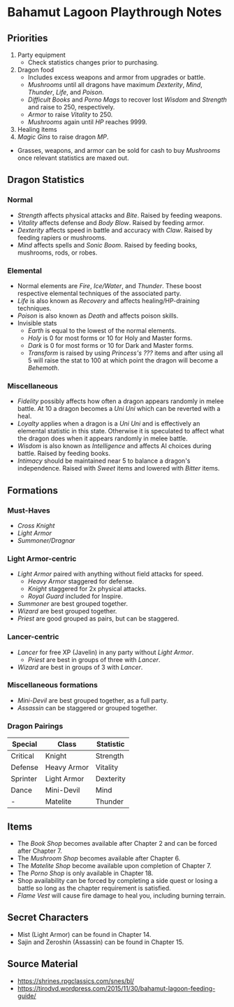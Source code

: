 # Bahamut Lagoon Playthrough Notes

## Priorities

1. Party equipment
   - Check statistics changes prior to purchasing.
2. Dragon food
   - Includes excess weapons and armor from upgrades or battle.
   - *Mushrooms* until all dragons have maximum *Dexterity*, *Mind*, *Thunder*, *Life*, and *Poison*.
   - *Difficult Books* and *Porno Mags* to recover lost *Wisdom* and *Strength* and raise to 250, respectively.
   - *Armor* to raise *Vitality* to 250.
   - *Mushrooms* again until *HP* reaches 9999.
3. Healing items
4. *Magic Gins* to raise dragon *MP*.

- Grasses, weapons, and armor can be sold for cash to buy *Mushrooms* once relevant statistics are maxed out.

## Dragon Statistics

### Normal

- *Strength* affects physical attacks and *Bite*. Raised by feeding weapons.
- *Vitality* affects defense and *Body Blow*. Raised by feeding armor.
- *Dexterity* affects speed in battle and accuracy with *Claw*. Raised by feeding rapiers or mushrooms.
- *Mind* affects spells and *Sonic Boom*. Raised by feeding books, mushrooms, rods, or robes.

### Elemental

- Normal elements are *Fire*, *Ice/Water*, and *Thunder*. These boost respective elemental techniques of the associated party.
- *Life* is also known as *Recovery* and affects healing/HP-draining techniques.
- *Poison* is also known as *Death* and affects poison skills.
- Invisible stats
  - *Earth* is equal to the lowest of the normal elements.
  - *Holy* is 0 for most forms or 10 for Holy and Master forms.
  - *Dark* is 0 for most forms or 10 for Dark and Master forms.
  - *Transform* is raised by using *Princess's ???* items and after using all 5 will raise the stat to 100 at which point the dragon will become a *Behemoth*.

### Miscellaneous

- *Fidelity* possibly affects how often a dragon appears randomly in melee battle. At 10 a dragon becomes a *Uni Uni* which can be reverted with a heal.
- *Loyalty* applies when a dragon is a *Uni Uni* and is effectively an elemental statistic in this state. Otherwise it is speculated to affect what the dragon does when it appears randomly in melee battle.
- *Wisdom* is also known as *Intelligence* and affects AI choices during battle. Raised by feeding books.
- *Intimacy* should be maintained near 5 to balance a dragon's independence. Raised with *Sweet* items and lowered with *Bitter* items.

## Formations

### Must-Haves

- *Cross Knight*
- *Light Armor*
- *Summoner/Dragnar*

### Light Armor-centric

- *Light Armor* paired with anything without field attacks for speed.
  - *Heavy Armor* staggered for defense.
  - *Knight* staggered for 2x physical attacks.
  - *Royal Guard* included for Inspire.
- *Summoner* are best grouped together.
- *Wizard* are best grouped together.
- *Priest* are good grouped as pairs, but can be staggered.

### Lancer-centric

- *Lancer* for free XP (Javelin) in any party without *Light Armor*.
  - *Priest* are best in groups of three with *Lancer*.
- *Wizard* are best in groups of 3 with *Lancer*.

### Miscellaneous formations

- *Mini-Devil* are best grouped together, as a full party.
- *Assassin* can be staggered or grouped together.

### Dragon Pairings

Special|Class|Statistic
-|-|-
Critical|Knight|Strength
Defense|Heavy Armor|Vitality
Sprinter|Light Armor|Dexterity
Dance|Mini-Devil|Mind
-|Matelite|Thunder

## Items

- The *Book Shop* becomes available after Chapter 2 and can be forced after Chapter 7.
- The *Mushroom Shop* becomes available after Chapter 6.
- The *Matelite Shop* become available upon completion of Chapter 7.
- The *Porno Shop* is only available in Chapter 18.
- Shop availability can be forced by completing a side quest or losing a battle so long as the chapter requirement is satisfied.
- *Flame Vest* will cause fire damage to heal you, including burning terrain.

## Secret Characters

- Mist (Light Armor) can be found in Chapter 14.
- Sajin and Zeroshin (Assassin) can be found in Chapter 15.

## Source Material

- https://shrines.rpgclassics.com/snes/bl/
- https://tirodvd.wordpress.com/2015/11/30/bahamut-lagoon-feeding-guide/
